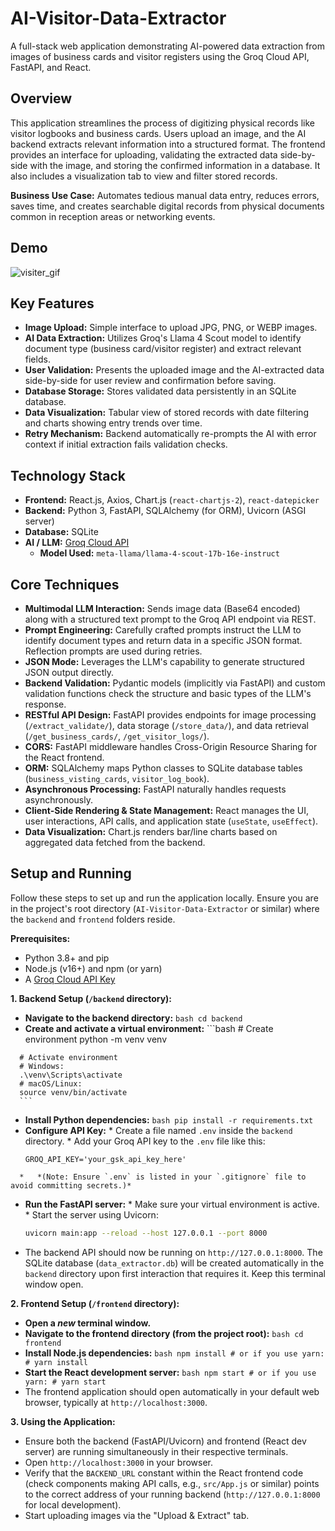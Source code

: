 # AI-Visitor-Data-Extractor

A full-stack web application demonstrating AI-powered data extraction from images of business cards and visitor registers using the Groq Cloud API, FastAPI, and React.

## Overview

This application streamlines the process of digitizing physical records like visitor logbooks and business cards. Users upload an image, and the AI backend extracts relevant information into a structured format. The frontend provides an interface for uploading, validating the extracted data side-by-side with the image, and storing the confirmed information in a database. It also includes a visualization tab to view and filter stored records.

**Business Use Case:** Automates tedious manual data entry, reduces errors, saves time, and creates searchable digital records from physical documents common in reception areas or networking events.

## Demo
![visiter_gif](https://github.com/user-attachments/assets/7f418ecd-8b4b-455a-b52b-1464e7dcfc11)


## Key Features

*   **Image Upload:** Simple interface to upload JPG, PNG, or WEBP images.
*   **AI Data Extraction:** Utilizes Groq's Llama 4 Scout model to identify document type (business card/visitor register) and extract relevant fields.
*   **User Validation:** Presents the uploaded image and the AI-extracted data side-by-side for user review and confirmation before saving.
*   **Database Storage:** Stores validated data persistently in an SQLite database.
*   **Data Visualization:** Tabular view of stored records with date filtering and charts showing entry trends over time.
*   **Retry Mechanism:** Backend automatically re-prompts the AI with error context if initial extraction fails validation checks.

## Technology Stack

*   **Frontend:** React.js, Axios, Chart.js (`react-chartjs-2`), `react-datepicker`
*   **Backend:** Python 3, FastAPI, SQLAlchemy (for ORM), Uvicorn (ASGI server)
*   **Database:** SQLite
*   **AI / LLM:** [Groq Cloud API](https://console.groq.com/)
    *   **Model Used:** `meta-llama/llama-4-scout-17b-16e-instruct`

## Core Techniques

*   **Multimodal LLM Interaction:** Sends image data (Base64 encoded) along with a structured text prompt to the Groq API endpoint via REST.
*   **Prompt Engineering:** Carefully crafted prompts instruct the LLM to identify document types and return data in a specific JSON format. Reflection prompts are used during retries.
*   **JSON Mode:** Leverages the LLM's capability to generate structured JSON output directly.
*   **Backend Validation:** Pydantic models (implicitly via FastAPI) and custom validation functions check the structure and basic types of the LLM's response.
*   **RESTful API Design:** FastAPI provides endpoints for image processing (`/extract_validate/`), data storage (`/store_data/`), and data retrieval (`/get_business_cards/`, `/get_visitor_logs/`).
*   **CORS:** FastAPI middleware handles Cross-Origin Resource Sharing for the React frontend.
*   **ORM:** SQLAlchemy maps Python classes to SQLite database tables (`business_visting_cards`, `visitor_log_book`).
*   **Asynchronous Processing:** FastAPI naturally handles requests asynchronously.
*   **Client-Side Rendering & State Management:** React manages the UI, user interactions, API calls, and application state (`useState`, `useEffect`).
*   **Data Visualization:** Chart.js renders bar/line charts based on aggregated data fetched from the backend.

## Setup and Running

Follow these steps to set up and run the application locally. Ensure you are in the project's root directory (`AI-Visitor-Data-Extractor` or similar) where the `backend` and `frontend` folders reside.

**Prerequisites:**

*   Python 3.8+ and pip
*   Node.js (v16+) and npm (or yarn)
*   A [Groq Cloud API Key](https://console.groq.com/)

**1. Backend Setup (`/backend` directory):**

   *   **Navigate to the backend directory:**
      ```bash
      cd backend
      ```
   *   **Create and activate a virtual environment:**
      ```bash
      # Create environment
      python -m venv venv

      # Activate environment
      # Windows:
      .\venv\Scripts\activate
      # macOS/Linux:
      source venv/bin/activate
      ```
   *   **Install Python dependencies:**
      ```bash
      pip install -r requirements.txt
      ```
   *   **Configure API Key:**
      *   Create a file named `.env` inside the `backend` directory.
      *   Add your Groq API key to the `.env` file like this:
         ```dotenv
         GROQ_API_KEY='your_gsk_api_key_here'
         ```
      *   *(Note: Ensure `.env` is listed in your `.gitignore` file to avoid committing secrets.)*
   *   **Run the FastAPI server:**
      *   Make sure your virtual environment is active.
      *   Start the server using Uvicorn:
         ```bash
         uvicorn main:app --reload --host 127.0.0.1 --port 8000
         ```
   *   The backend API should now be running on `http://127.0.0.1:8000`. The SQLite database (`data_extractor.db`) will be created automatically in the `backend` directory upon first interaction that requires it. Keep this terminal window open.

**2. Frontend Setup (`/frontend` directory):**

   *   **Open a *new* terminal window.**
   *   **Navigate to the frontend directory (from the project root):**
      ```bash
      cd frontend
      ```
   *   **Install Node.js dependencies:**
      ```bash
      npm install
      # or if you use yarn:
      # yarn install
      ```
   *   **Start the React development server:**
      ```bash
      npm start
      # or if you use yarn:
      # yarn start
      ```
   *   The frontend application should open automatically in your default web browser, typically at `http://localhost:3000`.

**3. Using the Application:**

*   Ensure both the backend (FastAPI/Uvicorn) and frontend (React dev server) are running simultaneously in their respective terminals.
*   Open `http://localhost:3000` in your browser.
*   Verify that the `BACKEND_URL` constant within the React frontend code (check components making API calls, e.g., `src/App.js` or similar) points to the correct address of your running backend (`http://127.0.0.1:8000` for local development).
*   Start uploading images via the "Upload & Extract" tab.
